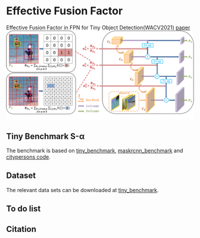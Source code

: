 # Effective Fusion Factor
Effective Fusion Factor in FPN for Tiny Object Detection(WACV2021) [paper](https://arxiv.org/pdf/2011.02298.pdf)
![](figure//framework.png)

## Tiny Benchmark S-α
The benchmark is based on [tiny_benchmark](https://github.com/ucas-vg/TinyBenchmark), [maskrcnn_benchmark](https://github.com/facebookresearch/maskrcnn-benchmark) and [citypersons code](https://bitbucket.org/shanshanzhang/citypersons/src/default/evaluation/).

## Dataset
The relevant data sets can be downloaded at [tiny_benchmark](https://github.com/ucas-vg/TinyBenchmark).

## To do list

## Citation


